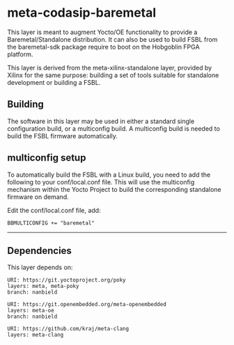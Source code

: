 # meta-codasip-baremetal

This layer is meant to augment Yocto/OE functionality to provide a
Baremetal/Standalone distribution. It can also be used to build
FSBL from the baremetal-sdk package require to boot on the Hobgoblin
FPGA platform.

This layer is derived from the meta-xilinx-standalone layer,
provided by Xilinx for the same purpose: building a set of tools
suitable for standalone development or building a FSBL.

## Building

The software in this layer may be used in either a standard single
configuration build, or a multiconfig build.  A multiconfig build is
needed to build the FSBL firmware automatically.

## multiconfig setup

To automatically build the FSBL with a Linux build, you need
to add the following to your conf/local.conf file.  This will use
the multiconfig mechanism within the Yocto Project to build the corresponding
standalone firmware on demand.

Edit the conf/local.conf file, add:

```
BBMULTICONFIG += "baremetal"
```

---

## Dependencies

This layer depends on:

	URI: https://git.yoctoproject.org/poky
	layers: meta, meta-poky
	branch: nanbield

	URI: https://git.openembedded.org/meta-openembedded
	layers: meta-oe
	branch: nanbield

	URI: https://github.com/kraj/meta-clang
	layers: meta-clang
